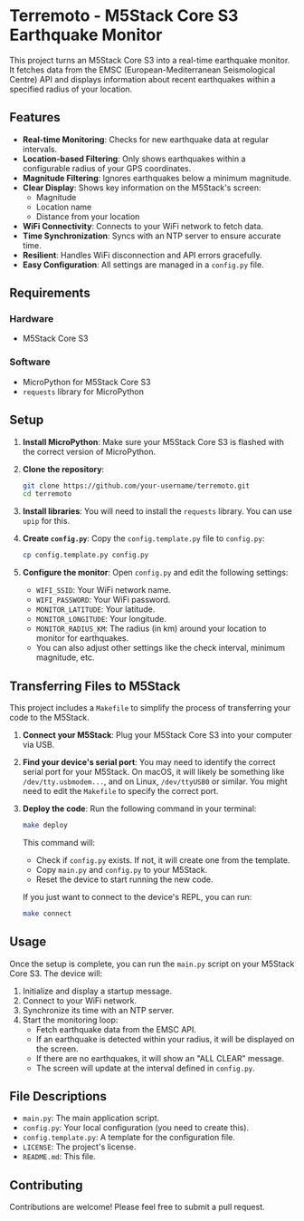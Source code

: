 # Terremoto - M5Stack Core S3 Earthquake Monitor

This project turns an M5Stack Core S3 into a real-time earthquake monitor. It fetches data from the EMSC (European-Mediterranean Seismological Centre) API and displays information about recent earthquakes within a specified radius of your location.

## Features

- **Real-time Monitoring**: Checks for new earthquake data at regular intervals.
- **Location-based Filtering**: Only shows earthquakes within a configurable radius of your GPS coordinates.
- **Magnitude Filtering**: Ignores earthquakes below a minimum magnitude.
- **Clear Display**: Shows key information on the M5Stack's screen:
    - Magnitude
    - Location name
    - Distance from your location
- **WiFi Connectivity**: Connects to your WiFi network to fetch data.
- **Time Synchronization**: Syncs with an NTP server to ensure accurate time.
- **Resilient**: Handles WiFi disconnection and API errors gracefully.
- **Easy Configuration**: All settings are managed in a `config.py` file.

## Requirements

### Hardware

- M5Stack Core S3

### Software

- MicroPython for M5Stack Core S3
- `requests` library for MicroPython

## Setup

1.  **Install MicroPython**: Make sure your M5Stack Core S3 is flashed with the correct version of MicroPython.

2.  **Clone the repository**:
    ```bash
    git clone https://github.com/your-username/terremoto.git
    cd terremoto
    ```

3.  **Install libraries**: You will need to install the `requests` library. You can use `upip` for this.

4.  **Create `config.py`**:
    Copy the `config.template.py` file to `config.py`:
    ```bash
    cp config.template.py config.py
    ```

5.  **Configure the monitor**:
    Open `config.py` and edit the following settings:
    - `WIFI_SSID`: Your WiFi network name.
    - `WIFI_PASSWORD`: Your WiFi password.
    - `MONITOR_LATITUDE`: Your latitude.
    - `MONITOR_LONGITUDE`: Your longitude.
    - `MONITOR_RADIUS_KM`: The radius (in km) around your location to monitor for earthquakes.
    - You can also adjust other settings like the check interval, minimum magnitude, etc.

## Transferring Files to M5Stack

This project includes a `Makefile` to simplify the process of transferring your code to the M5Stack.

1.  **Connect your M5Stack**: Plug your M5Stack Core S3 into your computer via USB.

2.  **Find your device's serial port**: You may need to identify the correct serial port for your M5Stack. On macOS, it will likely be something like `/dev/tty.usbmodem...`, and on Linux, `/dev/ttyUSB0` or similar. You might need to edit the `Makefile` to specify the correct port.

3.  **Deploy the code**: Run the following command in your terminal:
    ```bash
    make deploy
    ```
    This command will:
    - Check if `config.py` exists. If not, it will create one from the template.
    - Copy `main.py` and `config.py` to your M5Stack.
    - Reset the device to start running the new code.

    If you just want to connect to the device's REPL, you can run:
    ```bash
    make connect
    ```

## Usage

Once the setup is complete, you can run the `main.py` script on your M5Stack Core S3. The device will:
1.  Initialize and display a startup message.
2.  Connect to your WiFi network.
3.  Synchronize its time with an NTP server.
4.  Start the monitoring loop:
    - Fetch earthquake data from the EMSC API.
    - If an earthquake is detected within your radius, it will be displayed on the screen.
    - If there are no earthquakes, it will show an "ALL CLEAR" message.
    - The screen will update at the interval defined in `config.py`.

## File Descriptions

-   `main.py`: The main application script.
-   `config.py`: Your local configuration (you need to create this).
-   `config.template.py`: A template for the configuration file.
-   `LICENSE`: The project's license.
-   `README.md`: This file.

## Contributing

Contributions are welcome! Please feel free to submit a pull request. 